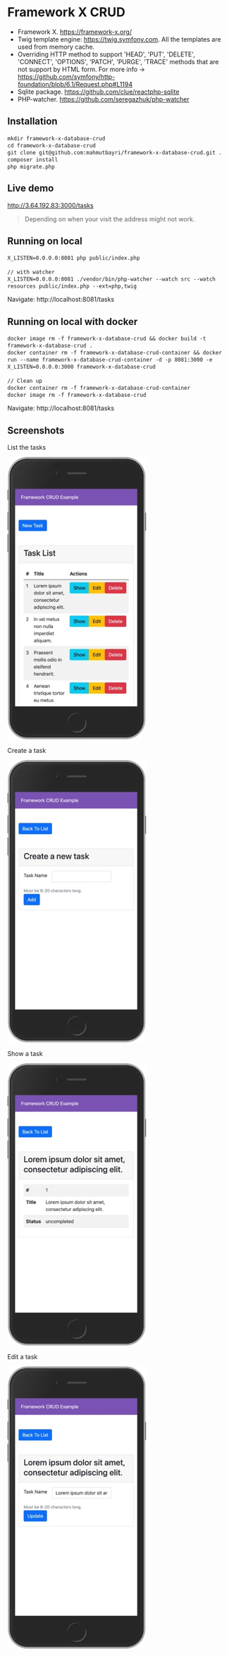 # Framework X CRUD

- Framework X. https://framework-x.org/
- Twig template engine: https://twig.symfony.com. All the templates are used from memory cache.
- Overriding HTTP method to support 'HEAD', 'PUT', 'DELETE', 'CONNECT', 'OPTIONS', 'PATCH', 'PURGE', 'TRACE' methods that are not support by HTML form. For more info -> https://github.com/symfony/http-foundation/blob/6.1/Request.php#L1194
- Sqlite package. https://github.com/clue/reactphp-sqlite
- PHP-watcher. https://github.com/seregazhuk/php-watcher

## Installation
    mkdir framework-x-database-crud
    cd framework-x-database-crud
    git clone git@github.com:mahmutbayri/framework-x-database-crud.git .
    composer install
    php migrate.php

## Live demo 

http://3.64.192.83:3000/tasks

> Depending on when your visit the address might not work.

## Running on local

    X_LISTEN=0.0.0.0:8081 php public/index.php

    // with watcher
    X_LISTEN=0.0.0.0:8081 ./vendor/bin/php-watcher --watch src --watch resources public/index.php --ext=php,twig

Navigate: http://localhost:8081/tasks

## Running on local with docker

    docker image rm -f framework-x-database-crud && docker build -t framework-x-database-crud .
    docker container rm -f framework-x-database-crud-container && docker run --name framework-x-database-crud-container -d -p 8081:3000 -e X_LISTEN=0.0.0.0:3000 framework-x-database-crud
    
    // Clean up
    docker container rm -f framework-x-database-crud-container
    docker image rm -f framework-x-database-crud

Navigate: http://localhost:8081/tasks

## Screenshots

List the tasks

![](screenshots/indexMedium.jpeg)

Create a task

![](screenshots/createMedium.jpeg)

Show a task

![](screenshots/showMedium.jpeg)

Edit a task

![](screenshots/editMedium.jpeg)
